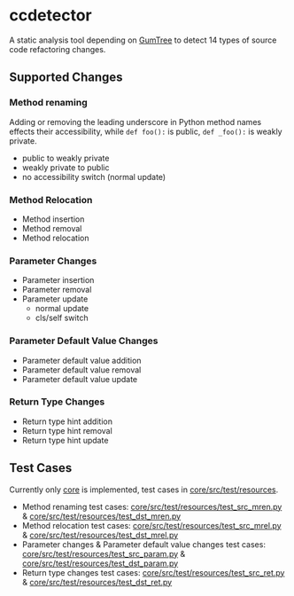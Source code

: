 # ccdetector

A static analysis tool depending on [GumTree](https://github.com/GumTreeDiff/gumtree) to detect 14 types of source code refactoring changes.

## Supported Changes

### Method renaming

Adding or removing the leading underscore in Python method names effects their accessibility, while `def foo():` is public, `def _foo():` is weakly private.

- public to weakly private
- weakly private to public
- no accessibility switch (normal update)

### Method Relocation

- Method insertion
- Method removal
- Method relocation

### Parameter Changes

- Parameter insertion
- Parameter removal
- Parameter update
  - normal update
  - cls/self switch

### Parameter Default Value Changes

- Parameter default value addition
- Parameter default value removal
- Parameter default value update

### Return Type Changes

- Return type hint addition
- Return type hint removal
- Return type hint update

## Test Cases

Currently only [core](core) is implemented, test cases in [core/src/test/resources](core/src/test/resources).

- Method renaming test cases: [core/src/test/resources/test_src_mren.py](core/src/test/resources/test_src_mren.py) & [core/src/test/resources/test_dst_mren.py](core/src/test/resources/test_dst_mren.py)
- Method relocation test cases: [core/src/test/resources/test_src_mrel.py](core/src/test/resources/test_src_mrel.py) & [core/src/test/resources/test_dst_mrel.py](core/src/test/resources/test_dst_mrel.py)
- Parameter changes & Parameter default value changes test cases: [core/src/test/resources/test_src_param.py](core/src/test/resources/test_src_param.py) & [core/src/test/resources/test_dst_param.py](core/src/test/resources/test_dst_param.py)
- Return type changes test cases: [core/src/test/resources/test_src_ret.py](core/src/test/resources/test_src_ret.py) & [core/src/test/resources/test_dst_ret.py](core/src/test/resources/test_dst_ret.py)
